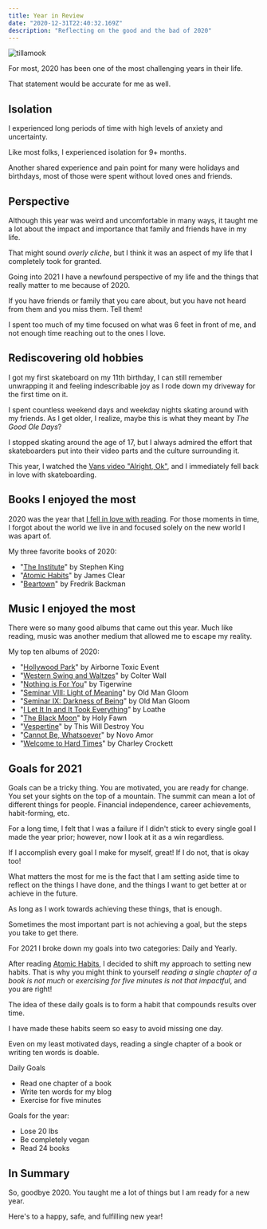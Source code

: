 ```yaml
---
title: Year in Review
date: "2020-12-31T22:40:32.169Z"
description: "Reflecting on the good and the bad of 2020"
---
```


![tillamook](https://i.imgur.com/z1m4443.jpg)

For most, 2020 has been one of the most challenging years in their life.

That statement would be accurate for me as well.

## Isolation

I experienced long periods of time with high levels of anxiety and uncertainty.

Like most folks, I experienced isolation for 9+ months.

Another shared experience and pain point for many were holidays and birthdays, most of those were spent without loved ones and friends.

## Perspective

Although this year was weird and uncomfortable in many ways, it taught me a lot about the impact and importance that family and friends have in my life.

That might sound _overly cliche_, but I think it was an aspect of my life that I completely took for granted.

Going into 2021 I have a newfound perspective of my life and the things that really matter to me because of 2020.

If you have friends or family that you care about, but you have not heard from them and you miss them. Tell them!

I spent too much of my time focused on what was 6 feet in front of me, and not enough time reaching out to the ones I love.

## Rediscovering old hobbies

I got my first skateboard on my 11th birthday, I can still remember unwrapping it and feeling indescribable joy as I rode down my driveway for the first time on it.

I spent countless weekend days and weekday nights skating around with my friends. As I get older, I realize, maybe this is what they meant by _The Good Ole Days_?

I stopped skating around the age of 17, but I always admired the effort that skateboarders put into their video parts and the culture surrounding it.

This year, I watched the [Vans video "Alright, Ok"](https://www.youtube.com/watch?v=f4ZzHtww6Tc&t), and I immediately fell back in love with skateboarding.

## Books I enjoyed the most

2020 was the year that [I fell in love with reading](https://www.martincartledge.io/book-list-2021/). For those moments in time, I forgot about the world we live in and focused solely on the new world I was apart of.

My three favorite books of 2020:

- "[The Institute](https://www.goodreads.com/book/show/43798285-the-institute)" by Stephen King
- "[Atomic Habits](https://www.goodreads.com/book/show/40121378-atomic-habits)" by James Clear
- "[Beartown](https://www.goodreads.com/book/show/33413128-beartown)" by Fredrik Backman

## Music I enjoyed the most

There were so many good albums that came out this year. Much like reading, music was another medium that allowed me to escape my reality.

My top ten albums of 2020:

- "[Hollywood Park](https://www.youtube.com/watch?v=NHen9-9WsgY&list=OLAK5uy_nY3Pq2V7EentXVycu_RhocTLLPN9mX6-E)" by Airborne Toxic Event
- "[Western Swing and Waltzes](https://www.youtube.com/watch?v=6kACOojz9YQ&list=OLAK5uy_nyTMKqwps9Wl3CDmqv1Z2YuvynyBiIWdo&index=1)" by Colter Wall
- "[Nothing is For You](https://www.youtube.com/watch?v=2XdqMjcVrbg&list=OLAK5uy_lPG5BOjgc22Ene0ABVbRn1yJA2kUy5AwQ)" by Tigerwine
- "[Seminar VIII: Light of Meaning](https://www.youtube.com/watch?v=AJ4-yPA-7gk&list=OLAK5uy_ndA7PPHsWGvLScq90r9ECP0GkoxGuLVEw&index=1)" by Old Man Gloom
- "[Seminar IX: Darkness of Being](https://www.youtube.com/watch?v=6bOr7Mn-Gco&list=OLAK5uy_kZrfXcR0hZp1euO6N5J8P9N0NiFiS9Cz0)" by Old Man Gloom
- "[I Let It In and It Took Everything](https://www.youtube.com/watch?v=eRrain4zwHs&list=OLAK5uy_md1Kz8QCgBsoyAvjwHph-ndFUOUhN_FDE)" by Loathe
- "[The Black Moon](https://www.youtube.com/watch?v=DrVOWng_GFg&list=OLAK5uy_lfwhtcK-prboZxgZcGvE4RRv0yiRrk69U)" by Holy Fawn
- "[Vespertine](https://www.youtube.com/watch?v=yXa1c2fUD08&list=OLAK5uy_kW9uOFSqtboqR_NtXvW_sMSfIbgzWA3_U)" by This Will Destroy You
- "[Cannot Be, Whatsoever](https://www.youtube.com/watch?v=1dGrGVcXHyU&list=OLAK5uy_k2y2GRFJfEB2DyOp8bWyCIdhx5VJXhFLI)" by Novo Amor
- "[Welcome to Hard Times](https://www.youtube.com/watch?v=zvie5df0SP8&list=OLAK5uy_m1h6rkohSZ-BUpGhEz2K20_VVNpDTsPqo)" by Charley Crockett

## Goals for 2021

Goals can be a tricky thing. You are motivated, you are ready for change. You set your sights on the top of a mountain. The summit can mean a lot of different things for people. Financial independence, career achievements, habit-forming, etc.

For a long time, I felt that I was a failure if I didn't stick to every single goal I made the year prior; however, now I look at it as a win regardless.

If I accomplish every goal I make for myself, great! If I do not, that is okay too!

What matters the most for me is the fact that I am setting aside time to reflect on the things I have done, and the things I want to get better at or achieve in the future.

As long as I work towards achieving these things, that is enough.

Sometimes the most important part is not achieving a goal, but the steps you take to get there.

For 2021 I broke down my goals into two categories: Daily and Yearly.

After reading [Atomic Habits](https://www.goodreads.com/book/show/40121378-atomic-habits), I decided to shift my approach to setting new habits. That is why you might think to yourself _reading a single chapter of a book is not much_ or _exercising for five minutes is not that impactful_, and you are right!

The idea of these daily goals is to form a habit that compounds results over time.

I have made these habits seem so easy to avoid missing one day.

Even on my least motivated days, reading a single chapter of a book or writing ten words is doable.

Daily Goals

- Read one chapter of a book
- Write ten words for my blog
- Exercise for five minutes

Goals for the year:

- Lose 20 lbs
- Be completely vegan
- Read 24 books

## In Summary

So, goodbye 2020. You taught me a lot of things but I am ready for a new year.

Here's to a happy, safe, and fulfilling new year!
